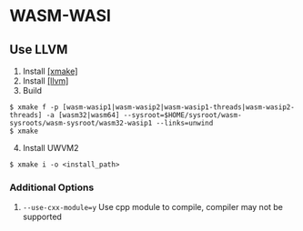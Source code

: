# WASM-WASI

## Use LLVM
1. Install [[xmake]](https://github.com/xmake-io/xmake/)
2. Install [[llvm]](https://github.com/llvm/llvm-project/releases)
3. Build
```shell
$ xmake f -p [wasm-wasip1|wasm-wasip2|wasm-wasip1-threads|wasm-wasip2-threads] -a [wasm32|wasm64] --sysroot=$HOME/sysroot/wasm-sysroots/wasm-sysroot/wasm32-wasip1 --links=unwind
$ xmake
```
4. Install UWVM2
```shell
$ xmake i -o <install_path>
```

### Additional Options
1. `--use-cxx-module=y` Use cpp module to compile, compiler may not be supported